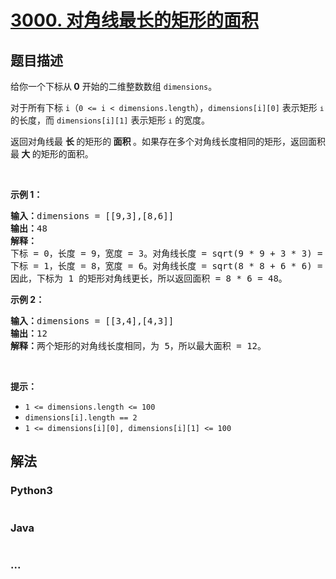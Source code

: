 # [3000. 对角线最长的矩形的面积](https://leetcode.cn/problems/maximum-area-of-longest-diagonal-rectangle)



## 题目描述

<!-- 这里写题目描述 -->

<p>给你一个下标从<strong> 0</strong> 开始的二维整数数组 <code>dimensions</code>。</p>

<p>对于所有下标 <code>i</code>（<code>0 &lt;= i &lt; dimensions.length</code>），<code>dimensions[i][0]</code> 表示矩形 <span style="font-size: 13.3333px;"> <code>i</code></span> 的长度，而 <code>dimensions[i][1]</code> 表示矩形 <span style="font-size: 13.3333px;"> <code>i</code></span> 的宽度。</p>

<p>返回对角线最 <strong>长 </strong>的矩形的<strong> 面积 </strong>。如果存在多个对角线长度相同的矩形，返回面积最<strong> 大 </strong>的矩形的面积。</p>

<p>&nbsp;</p>

<p><strong class="example">示例 1：</strong></p>

<pre>
<strong>输入：</strong>dimensions = [[9,3],[8,6]]
<strong>输出：</strong>48
<strong>解释：</strong>
下标 = 0，长度 = 9，宽度 = 3。对角线长度 = sqrt(9 * 9 + 3 * 3) = sqrt(90) ≈<!-- notionvc: 882cf44c-3b17-428e-9c65-9940810216f1 --> 9.487。
下标 = 1，长度 = 8，宽度 = 6。对角线长度 = sqrt(8 * 8 + 6 * 6) = sqrt(100) = 10。
因此，下标为 1 的矩形对角线更长，所以返回面积 = 8 * 6 = 48。
</pre>

<p><strong class="example">示例 2：</strong></p>

<pre>
<strong>输入：</strong>dimensions = [[3,4],[4,3]]
<strong>输出：</strong>12
<strong>解释：</strong>两个矩形的对角线长度相同，为 5，所以最大面积 = 12。
</pre>

<p>&nbsp;</p>

<p><strong>提示：</strong></p>

<ul>
	<li><code>1 &lt;= dimensions.length &lt;= 100</code></li>
	<li><code>dimensions[i].length == 2</code></li>
	<li><code>1 &lt;= dimensions[i][0], dimensions[i][1] &lt;= 100</code></li>
</ul>


## 解法

<!-- 这里可写通用的实现逻辑 -->

<!-- tabs:start -->

### **Python3**

<!-- 这里可写当前语言的特殊实现逻辑 -->

```python

```

### **Java**

<!-- 这里可写当前语言的特殊实现逻辑 -->

```java

```

### **...**

```

```

<!-- tabs:end -->
